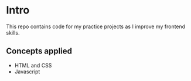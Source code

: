 # Intro
This repo contains code for my practice projects as I improve my frontend skills.

## Concepts applied
- HTML and CSS
- Javascript
